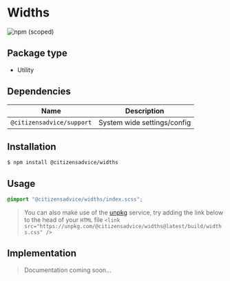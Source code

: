 # Widths

![npm (scoped)](https://img.shields.io/npm/v/@citizensadvice/widths.svg)

## Package type

- Utility

## Dependencies

| Name                      | Description                 |
|---------------------------|-----------------------------|
| `@citizensadvice/support` | System wide settings/config |

## Installation

```shell
$ npm install @citizensadvice/widths
```

## Usage

```scss
@import "@citizensadvice/widths/index.scss";
```

> You can also make use of the [unpkg](https://unpkg.com) service, try adding the link below to the head of your `HTML` file
> `<link src="https://unpkg.com/@citizensadvice/widths@latest/build/widths.css" />`

## Implementation

> Documentation coming soon...